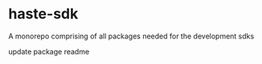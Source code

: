 # haste-sdk

A monorepo comprising of all packages needed for the development sdks

update package readme

